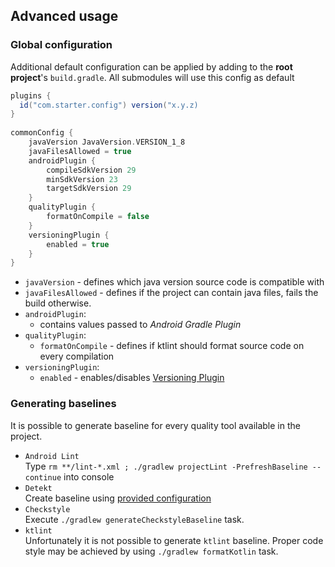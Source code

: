 ## Advanced usage

### Global configuration
Additional default configuration can be applied by adding to the **root project**'s `build.gradle`.
All submodules will use this config as default

``` groovy
plugins {
  id("com.starter.config") version("x.y.z)
}
 
commonConfig {
    javaVersion JavaVersion.VERSION_1_8
    javaFilesAllowed = true
    androidPlugin {
        compileSdkVersion 29
        minSdkVersion 23
        targetSdkVersion 29
    }
    qualityPlugin {
        formatOnCompile = false
    }
    versioningPlugin {
        enabled = true
    }
}
```

- `javaVersion` - defines which java version source code is compatible with
- `javaFilesAllowed` - defines if the project can contain java files, fails the build otherwise.
- `androidPlugin`:
  - contains values passed to _Android Gradle Plugin_
- `qualityPlugin`:
  - `formatOnCompile` - defines if ktlint should format source code on every compilation
- `versioningPlugin`:
  - `enabled` - enables/disables [Versioning Plugin](..#versioning-plugin)
  
### Generating baselines
It is possible to generate baseline for every quality tool available in the project.
- `Android Lint`  
  Type `rm **/lint-*.xml ; ./gradlew projectLint -PrefreshBaseline --continue` into console
- `Detekt`  
  Create baseline using [provided configuration](https://github.com/arturbosch/detekt/blob/master/docs/pages/baseline.md)
- `Checkstyle`  
  Execute `./gradlew generateCheckstyleBaseline` task.
- `ktlint`  
  Unfortunately it is not possible to generate `ktlint` baseline.
  Proper code style may be achieved by using `./gradlew formatKotlin` task.

